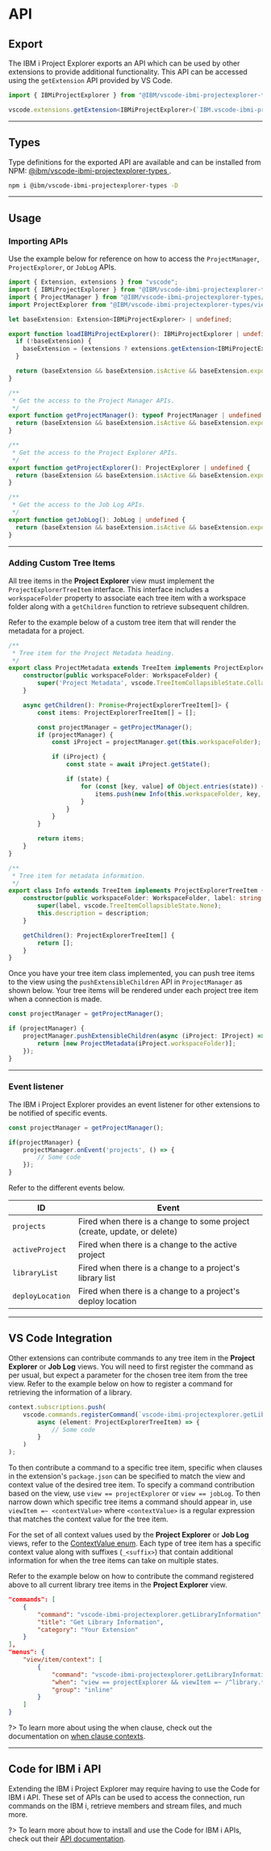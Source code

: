 # API

## Export

The IBM i Project Explorer exports an API which can be used by other extensions to provide additional functionality. This API can be accessed using the `getExtension` API provided by VS Code.

```ts
import { IBMiProjectExplorer } from "@IBM/vscode-ibmi-projectexplorer-types/ibmiProjectExplorer";

vscode.extensions.getExtension<IBMiProjectExplorer>(`IBM.vscode-ibmi-projectexplorer`)
```

---

## Types

Type definitions for the exported API are available and can be installed from NPM: [@ibm/vscode-ibmi-projectexplorer-types
](https://www.npmjs.com/package/@ibm/vscode-ibmi-projectexplorer-types).

```bash
npm i @ibm/vscode-ibmi-projectexplorer-types -D
```

---

## Usage

### Importing APIs

Use the example below for reference on how to access the `ProjectManager`, `ProjectExplorer`, or `JobLog` APIs.

```typescript
import { Extension, extensions } from "vscode";
import { IBMiProjectExplorer } from "@IBM/vscode-ibmi-projectexplorer-types/ibmiProjectExplorer";
import { ProjectManager } from "@IBM/vscode-ibmi-projectexplorer-types/projectManager";
import ProjectExplorer from "@IBM/vscode-ibmi-projectexplorer-types/views/projectExplorer";

let baseExtension: Extension<IBMiProjectExplorer> | undefined;

export function loadIBMiProjectExplorer(): IBMiProjectExplorer | undefined {
  if (!baseExtension) {
    baseExtension = (extensions ? extensions.getExtension<IBMiProjectExplorer>(`IBM.vscode-ibmi-projectexplorer`) : undefined);
  }

  return (baseExtension && baseExtension.isActive && baseExtension.exports ? baseExtension.exports : undefined);
}

/**
 * Get the access to the Project Manager APIs.
 */
export function getProjectManager(): typeof ProjectManager | undefined {
  return (baseExtension && baseExtension.isActive && baseExtension.exports ? baseExtension.exports.projectManager : undefined);
}

/**
 * Get the access to the Project Explorer APIs.
 */
export function getProjectExplorer(): ProjectExplorer | undefined {
  return (baseExtension && baseExtension.isActive && baseExtension.exports ? baseExtension.exports.projectExplorer : undefined);
}

/**
 * Get the access to the Job Log APIs.
 */
export function getJobLog(): JobLog | undefined {
  return (baseExtension && baseExtension.isActive && baseExtension.exports ? baseExtension.exports.jobLog : undefined);
}
```

---

### Adding Custom Tree Items

All tree items in the **Project Explorer** view must implement the `ProjectExplorerTreeItem` interface. This interface includes a `workspaceFolder` property to associate each tree item with a workspace folder along with a `getChildren` function to retrieve subsequent children.

Refer to the example below of a custom tree item that will render the metadata for a project.

```typescript
/**
 * Tree item for the Project Metadata heading.
 */
export class ProjectMetadata extends TreeItem implements ProjectExplorerTreeItem {
	constructor(public workspaceFolder: WorkspaceFolder) {
		super('Project Metadata', vscode.TreeItemCollapsibleState.Collapsed);
	}

	async getChildren(): Promise<ProjectExplorerTreeItem[]> {
		const items: ProjectExplorerTreeItem[] = [];

		const projectManager = getProjectManager();
		if (projectManager) {
			const iProject = projectManager.get(this.workspaceFolder);

			if (iProject) {
				const state = await iProject.getState();

				if (state) {
					for (const [key, value] of Object.entries(state)) {
						items.push(new Info(this.workspaceFolder, key, value));
					}
				}
			}
		}

		return items;
	}
}

/**
 * Tree item for metadata information.
 */
export class Info extends TreeItem implements ProjectExplorerTreeItem {
	constructor(public workspaceFolder: WorkspaceFolder, label: string, description: string) {
		super(label, vscode.TreeItemCollapsibleState.None);
		this.description = description;
	}

	getChildren(): ProjectExplorerTreeItem[] {
		return [];
	}
}
```

Once you have your tree item class implemented, you can push tree items to the view using the `pushExtensibleChildren` API in `ProjectManager` as shown below. Your tree items will be rendered under each project tree item when a connection is made.

```typescript
const projectManager = getProjectManager();

if (projectManager) {
	projectManager.pushExtensibleChildren(async (iProject: IProject) => {
		return [new ProjectMetadata(iProject.workspaceFolder)];
	});
}
```

---

### Event listener

The IBM i Project Explorer provides an event listener for other extensions to be notified of specific events.

```typescript
const projectManager = getProjectManager();

if(projectManager) {
	projectManager.onEvent('projects', () => {
        // Some code
	});
}
```

Refer to the different events below.

| ID               | Event                                                                    |
|------------------|--------------------------------------------------------------------------|
| `projects`       | Fired when there is a change to some project (create, update, or delete) |
| `activeProject`  | Fired when there is a change to the active project                       |
| `libraryList`    | Fired when there is a change to a project's library list                 |
| `deployLocation` | Fired when there is a change to a project's deploy location              |

---

## VS Code Integration

Other extensions can contribute commands to any tree item in the **Project Explorer** or **Job Log** views. You will need to first register the command as per usual, but expect a parameter for the chosen tree item from the tree view. Refer to the example below on how to register a command for retrieving the information of a library.

```typescript
context.subscriptions.push(
    vscode.commands.registerCommand(`vscode-ibmi-projectexplorer.getLibraryInformation`,
        async (element: ProjectExplorerTreeItem) => {
            // Some code
        }
    )
);
```

To then contribute a command to a specific tree item, specific when clauses in the extension's `package.json` can be specified to match the view and context value of the desired tree item. To specify a command contribution based on the view, use `view == projectExplorer` or `view == jobLog`. To then narrow down which specific tree items a command should appear in, use `viewItem =~ <contextValue>` where `<contextValue>` is a regular expression that matches the context value for the tree item.

For the set of all context values used by the **Project Explorer** or **Job Log** views, refer to the [ContextValue enum](https://github.com/IBM/vscode-ibmi-projectexplorer-types/blob/main/ibmiProjectExplorer.d.ts). Each type of tree item has a specific context value along with suffixes (`_<suffix>`) that contain additional information for when the tree items can take on multiple states. 

Refer to the example below on how to contribute the command registered above to all current library tree items in the **Project Explorer** view.

```json
"commands": [
    {
        "command": "vscode-ibmi-projectexplorer.getLibraryInformation",
        "title": "Get Library Information",
        "category": "Your Extension"
    }
],
"menus": {
    "view/item/context": [
        {
            "command": "vscode-ibmi-projectexplorer.getLibraryInformation",
            "when": "view == projectExplorer && viewItem =~ /^library.*/ && viewItem =~ /^.*_current.*/",
            "group": "inline"
        }
    ]
}
```

?> To learn more about using the when clause, check out the documentation on [when clause contexts](https://code.visualstudio.com/api/references/when-clause-contexts).

---

## Code for IBM i API

Extending the IBM i Project Explorer may require having to use the Code for IBM i API. These set of APIs can be used to access the connection, run commands on the IBM i, retrieve members and stream files, and much more.

?> To learn more about how to install and use the Code for IBM i APIs, check out their [API documentation](https://halcyon-tech.github.io/docs/#/pages/dev/api).